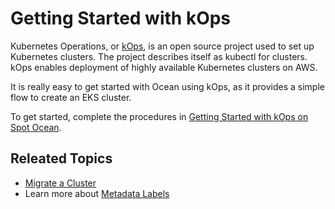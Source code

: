 # Getting Started with kOps

Kubernetes Operations, or [kOps](https://github.com/kubernetes/kops), is an open source project used to set up Kubernetes clusters. The project describes itself as kubectl for clusters. kOps enables deployment of highly available Kubernetes clusters on AWS.

It is really easy to get started with Ocean using kOps, as it provides a simple flow to create an EKS cluster.

To get started, complete the procedures in [Getting Started with kOps on Spot Ocean](https://kops.sigs.k8s.io/getting_started/spot-ocean/).

## Releated Topics
- [Migrate a Cluster](ocean/tools-and-integrations/kops/migrate-cluster)
- Learn more about [Metadata Labels](ocean/tools-and-integrations/kops/metadata-labels)
